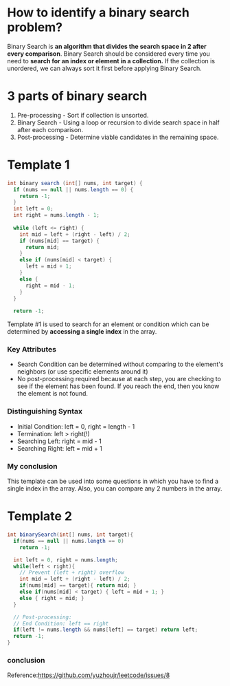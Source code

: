 # How to identify a binary search problem?
Binary Search is <strong> an algorithm that divides the search space in 2 after every comparison</strong>. Binary Search should be considered every time you need to <strong> search for an index or element in a collection.</strong> If the collection is unordered, we can always sort it first before applying Binary Search.
# 3 parts of binary search
1. Pre-processing - Sort if collection is unsorted.
2. Binary Search - Using a loop or recursion to divide search space in half after each comparison.
3. Post-processing - Determine viable candidates in the remaining space.
# Template 1
``` Java
int binary search (int[] nums, int target) {
  if (nums == null || nums.length == 0) {
    return -1;
  }
  int left = 0;
  int right = nums.length - 1;
  
  while (left <= right) {
    int mid = left + (right - left) / 2;
    if (nums[mid] == target) {
      return mid;
    }
    else if (nums[mid] < target) {
      left = mid + 1;
    }
    else {
      right = mid - 1;
    }
  }
  
  return -1;
```  
Template #1 is used to search for an element or condition which can be determined by <strong>accessing a single index</strong> in the array.
### Key Attributes
- Search Condition can be determined without comparing to the element's neighbors (or use specific elements around it)
- No post-processing required because at each step, you are checking to see if the element has been found. If you reach the end, then you know the element is not found.
### Distinguishing Syntax
- Initial Condition: left = 0, right = length - 1
- Termination: left > right(!)
- Searching Left: right = mid - 1
- Searching Right: left = mid + 1
### My conclusion
This template can be used into some questions in which you have to find a single index in the array. Also, you can compare any 2 numbers in the array. 
# Template 2
``` Java
int binarySearch(int[] nums, int target){
  if(nums == null || nums.length == 0)
    return -1;

  int left = 0, right = nums.length;
  while(left < right){
    // Prevent (left + right) overflow
    int mid = left + (right - left) / 2;
    if(nums[mid] == target){ return mid; }
    else if(nums[mid] < target) { left = mid + 1; }
    else { right = mid; }
  }

  // Post-processing:
  // End Condition: left == right
  if(left != nums.length && nums[left] == target) return left;
  return -1;
}
```
### conclusion
Reference:https://github.com/yuzhoujr/leetcode/issues/8

